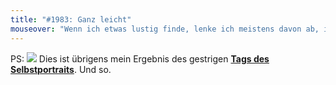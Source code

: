 ```yaml
---
title: "#1983: Ganz leicht"
mouseover: "Wenn ich etwas lustig finde, lenke ich meistens davon ab, indem ich lache."
---
```


PS:
<a href="http://www.fonflatter.de/kalender"><img src="http://www.fonflatter.de/bilder/selbstportrait_20110222s.png"></a>
Dies ist übrigens mein Ergebnis des gestrigen <a  href="http://www.fonflatter.de/kalender"><strong>Tags des Selbstportraits</strong></a>. 
Und so.
